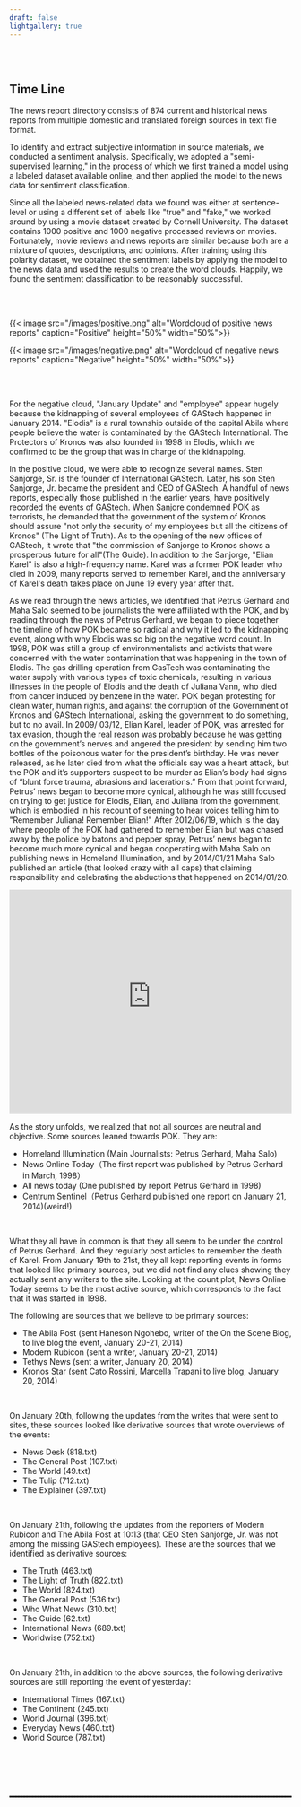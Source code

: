 ```yaml
---
draft: false
lightgallery: true
---
```


<br>
<br>

## Time Line

The news report directory consists of 874 current and historical news reports from multiple domestic and translated foreign sources in text file format.

To identify and extract subjective information in source materials, we conducted a sentiment analysis. Specifically, we adopted a "semi-supervised learning," in the process of which we first trained a model using a labeled dataset available online, and then applied the model to the news data for sentiment classification.

Since all the labeled news-related data we found was either at sentence-level or using a different set of labels like "true" and "fake," we worked around by using a movie dataset created by Cornell University. The dataset contains 1000 positive and 1000 negative processed reviews on movies. Fortunately, movie reviews and news reports are similar because both are a mixture of quotes, descriptions, and opinions. After training using this polarity dataset, we obtained the sentiment labels by applying the model to the news data and used the results to create the word clouds. Happily, we found the sentiment classification to be reasonably successful.

<br>
<br>

{{< image src="/images/positive.png" alt="Wordcloud of positive news reports" caption="Positive" height="50%" width="50%">}}

{{< image src="/images/negative.png" alt="Wordcloud of negative news reports" caption="Negative" height="50%" width="50%">}}

<br>
<br>

For the negative cloud, "January Update" and "employee" appear hugely because the kidnapping of several employees of GAStech happened in January 2014. "Elodis" is a rural township outside of the capital Abila where people believe the water is contaminated by the GAStech International. The Protectors of Kronos was also founded in 1998 in Elodis, which we confirmed to be the group that was in charge of the kidnapping.

In the positive cloud, we were able to recognize several names. Sten Sanjorge, Sr. is the founder of International GAStech. Later, his son Sten Sanjorge, Jr. became the president and CEO of GAStech. A handful of news reports, especially those published in the earlier years, have positively recorded the events of GAStech. When Sanjore condemned POK as terrorists, he demanded that the government of the system of Kronos should assure "not only the security of my employees but all the citizens of Kronos" (The Light of Truth). As to the opening of the new offices of GAStech, it wrote that "the commission of Sanjorge to Kronos shows a prosperous future for all"(The Guide). In addition to the Sanjorge, "Elian Karel" is also a high-frequency name. Karel was a former POK leader who died in 2009, many reports served to remember Karel, and the anniversary of Karel's death takes place on June 19 every year after that.

As we read through the news articles, we identified that Petrus Gerhard and Maha Salo seemed to be journalists the were affiliated with the POK, and by reading through the news of Petrus Gerhard, we began to piece together the timeline of how POK became so radical and why it led to the kidnapping event, along with why Elodis was so big on the negative word count. In 1998, POK was still a group of environmentalists and activists that were concerned with the water contamination that was happening in the town of Elodis. The gas drilling operation from GasTech was contaminating the water supply with various types of toxic chemicals, resulting in various illnesses in the people of Elodis and the death of Juliana Vann, who died from cancer induced by benzene in the water. POK began protesting for clean water, human rights, and against the corruption of the Government of Kronos and GAStech International, asking the government to do something, but to no avail. In 2009/ 03/12, Elian Karel, leader of POK, was arrested for tax evasion, though the real reason was probably because he was getting on the government’s nerves and angered the president by sending him two bottles of the poisonous water for the president’s birthday. He was never released, as he later died from what the officials say was a heart attack, but the POK and it’s supporters suspect to be murder as Elian’s body had signs of “blunt force trauma, abrasions and lacerations.” From that point forward, Petrus’ news began to become more cynical, although he was still focused on trying to get justice for Elodis, Elian, and Juliana from the government, which is embodied in his recount of seeming to hear voices telling him to "Remember Juliana! Remember Elian!" After 2012/06/19, which is the day where people of the POK had gathered to remember Elian but was chased away by the police by batons and pepper spray, Petrus’ news began to become much more cynical and began cooperating with Maha Salo on publishing news in Homeland Illumination, and by 2014/01/21 Maha Salo published an article (that looked crazy with all caps) that claiming responsibility and celebrating the abductions that happened on 2014/01/20.

<iframe id="igraph" scrolling="no" style="border:none;" seamless="seamless" src="https://news-semtiments.netlify.app" height="400" width="100%"></iframe>

<br>

As the story unfolds, we realized that not all sources are neutral and objective. Some sources leaned towards POK. They are:

* Homeland Illumination  (Main Journalists: Petrus Gerhard, Maha Salo)
* News Online Today（The first report was published by Petrus Gerhard in March, 1998）
* All news today  (One published by report Petrus Gerhard in 1998)
* Centrum Sentinel（Petrus Gerhard published one report on January 21, 2014)(weird!)

<br>

What they all have in common is that they all seem to be under the control of Petrus Gerhard. And they regularly post articles to remember the death of Karel. From January 19th to 21st, they all kept reporting events in forms that looked like primary sources, but we did not find any clues showing they actually sent any writers to the site. Looking at the count plot, News Online Today seems to be the most active source, which corresponds to the fact that it was started in 1998.

The following are sources that we believe to be primary sources:

* The Abila Post (sent Haneson Ngohebo, writer of the On the Scene Blog, to live blog the event, January 20-21, 2014)
* Modern Rubicon (sent a writer, January 20-21, 2014)
* Tethys News (sent a writer, January 20, 2014)
* Kronos Star (sent Cato Rossini, Marcella Trapani to live blog, January 20, 2014)

<br>

On January 20th, following the updates from the writes that were sent to sites, these sources looked like derivative sources that wrote overviews of the events:

* News Desk (818.txt)
* The General Post (107.txt)
* The World (49.txt)
* The Tulip (712.txt)
* The Explainer (397.txt)

<br>

On January 21th, following the updates from the reporters of Modern Rubicon and The Abila Post at 10:13 (that CEO Sten Sanjorge, Jr. was not among the missing GAStech employees). These are the sources that we identified as derivative sources:

* The Truth (463.txt)
* The Light of Truth (822.txt)
* The World (824.txt)
* The General Post (536.txt)
* Who What News (310.txt)
* The Guide (62.txt)
* International News (689.txt)
* Worldwise (752.txt)

<br>

On January 21th, in addition to the above sources, the following derivative sources are still reporting the event of yesterday:

* International Times (167.txt)
* The Continent (245.txt)
* World Journal (396.txt)
* Everyday News (460.txt)
* World Source (787.txt)

<br>
<br>
<br>
<br>

<hr style="border:0.5px dashed black"> </hr>

